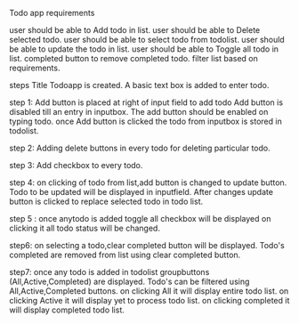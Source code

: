 Todo app requirements

user should be able to Add todo in list.
user should be able to Delete selected todo.
user should be able to select todo from todolist.
user should be able to update the todo in list.
user should be able to Toggle all todo in list.
completed button to remove completed todo.
filter list based on requirements.

steps
Title Todoapp is created.
A basic text box is added to enter todo.

step 1:
Add button is placed at right of input field to add todo
Add button is disabled till  an entry in inputbox.
The add button should be enabled on typing todo.
once Add button is clicked the todo from inputbox is stored in todolist.

step 2:
Adding delete buttons in every todo for deleting particular todo.

step 3:
Add checkbox to every todo.

step 4:
on clicking of todo from list,add button is changed to update button.
Todo to be updated will be displayed in inputfield.
After changes update button is clicked to replace selected todo in todo list.

step 5 :
once anytodo is added toggle all checkbox will be displayed
on clicking it all todo status will be changed.

step6:
on selecting a todo,clear completed button will be displayed.
Todo's completed are removed from list using clear completed button.

step7:
once any todo is added  in todolist  groupbuttons (All,Active,Completed) are displayed.
Todo's can be filtered  using All,Active,Completed buttons.
on clicking All it will display entire todo list.
on clicking Active it will display yet to process todo list.
on clicking completed it will display completed todo list.

